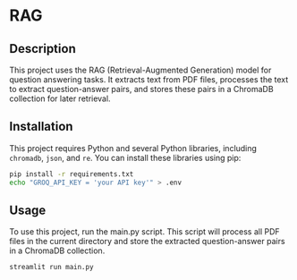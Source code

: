 # RAG

## Description

This project uses the RAG (Retrieval-Augmented Generation) model for question answering tasks. It extracts text from PDF files, processes the text to extract question-answer pairs, and stores these pairs in a ChromaDB collection for later retrieval.

## Installation

This project requires Python and several Python libraries, including `chromadb`, `json`, and `re`. You can install these libraries using pip:

```sh
pip install -r requirements.txt
echo "GROQ_API_KEY = 'your API key'" > .env
```

## Usage
To use this project, run the main.py script. This script will process all PDF files in the current directory and store the extracted question-answer pairs in a ChromaDB collection.

```sh
streamlit run main.py
```
